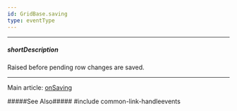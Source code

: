 ```yaml
---
id: GridBase.saving
type: eventType
---
```

---
##### shortDescription
Raised before pending row changes are saved.

---
Main article: [onSaving](/api-reference/10%20UI%20Components/GridBase/1%20Configuration/onSaving.md '{basewidgetpath}/Configuration/#onSaving')

#####See Also#####
#include common-link-handleevents